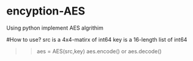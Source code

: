 # encyption-AES
Using python implement AES algrithim

#How to use?
src is a 4x4-matirx of int64
key is a 16-length list of int64
>>aes = AES(src,key)
>>aes.encode() or aes.decode()

